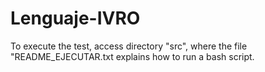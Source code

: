 # Lenguaje-IVRO
To execute the test, access directory "src", where the file "README_EJECUTAR.txt explains how to run a bash script.